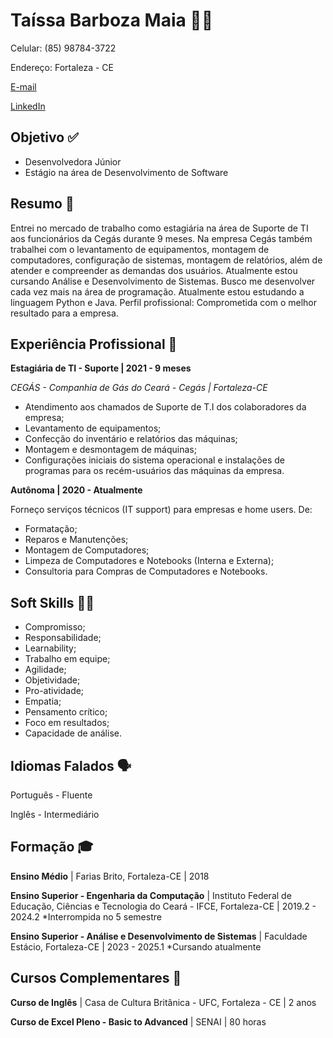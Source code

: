 # Taíssa Barboza Maia :woman_technologist:

Celular: (85) 98784-3722

Endereço: Fortaleza - CE

[E-mail](taissa.m@outlook.com)

[LinkedIn](https://www.linkedin.com/in/tssmaia/)



## Objetivo :white_check_mark:

- Desenvolvedora Júnior
- Estágio na área de Desenvolvimento de Software



## Resumo :page_facing_up:

Entrei no mercado de trabalho como estagiária na área de Suporte de TI aos funcionários da Cegás durante 9 meses. Na empresa Cegás também trabalhei com o levantamento de equipamentos, montagem de computadores, configuração de sistemas, montagem de relatórios, além de atender e compreender as demandas dos usuários. 
Atualmente estou cursando Análise e Desenvolvimento de Sistemas.
Busco me desenvolver cada vez mais na área de programação. 
Atualmente estou estudando a linguagem Python e Java.
Perfil profissional: Comprometida com o melhor resultado para a empresa.



## Experiência Profissional :briefcase:

**Estagiária de TI  - Suporte | 2021 - 9 meses**

_CEGÁS - Companhia de Gás do Ceará - Cegás | Fortaleza-CE_

- Atendimento aos chamados de Suporte de T.I dos colaboradores da empresa;
- Levantamento de equipamentos;
- Confecção do inventário e relatórios das máquinas;
- Montagem e desmontagem de máquinas;
- Configurações iniciais do sistema operacional e instalações de programas para os recém-usuários das máquinas da empresa.



**Autônoma | 2020 - Atualmente**

Forneço serviços técnicos (IT support) para empresas e home users. De:

- Formatação;
- Reparos e Manutenções;
- Montagem de Computadores;
- Limpeza de Computadores e Notebooks (Interna e Externa);
- Consultoria para Compras de Computadores e Notebooks.



## Soft Skills :raising_hand_woman:

- Compromisso;
- Responsabilidade;
- Learnability;
- Trabalho em equipe;
- Agilidade;
- Objetividade;
- Pro-atividade;
- Empatia;
- Pensamento crítico;
- Foco em resultados;
- Capacidade de análise.



## Idiomas Falados :speaking_head:

Português - Fluente

Inglês - Intermediário



## Formação :mortar_board:

**Ensino Médio** | Farias Brito,  Fortaleza-CE | 2018

**Ensino Superior - Engenharia da Computação** | Instituto Federal de Educação, Ciências e Tecnologia do Ceará - IFCE, Fortaleza-CE | 2019.2 - 2024.2 *Interrompida no 5 semestre

**Ensino Superior - Análise e Desenvolvimento de Sistemas** | Faculdade Estácio, Fortaleza-CE | 2023 - 2025.1 *Cursando atualmente 



## Cursos Complementares :book:

**Curso de Inglês** | Casa  de Cultura Britânica - UFC, Fortaleza - CE | 2 anos

**Curso de Excel Pleno - Basic to Advanced** | SENAI | 80 horas































